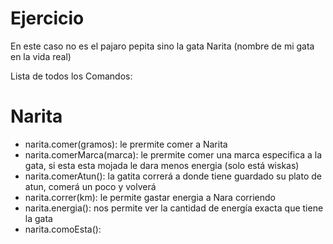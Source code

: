 # Ejercicio
En este caso no es el pajaro pepita sino la gata Narita (nombre de mi gata en la vida real)

Lista de todos los Comandos:

# Narita
* narita.comer(gramos): le prermite comer a Narita
* narita.comerMarca(marca): le prermite comer una marca especifica a la gata, si esta esta mojada le dara menos energia (solo está wiskas)
* narita.comerAtun(): la gatita correrá a donde tiene guardado su plato de atun, comerá un poco y volverá
* narita.correr(km): le permite gastar energia a Nara corriendo
* narita.energia(): nos permite ver la cantidad de energía exacta que tiene la gata
* narita.comoEsta(): 
